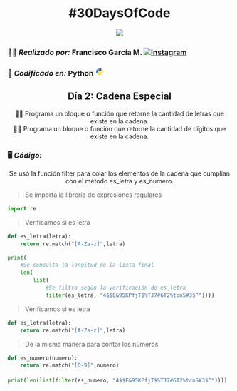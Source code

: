 
<h1 align="center">#30DaysOfCode</h1>

<p align="center"><img src="https://media.giphy.com/media/WUlplcMpOCEmTGBtBW/giphy.gif" width="100"></p>

### 👷‍♂️ *Realizado por:* Francisco García M.  <a href="https://www.instagram.com/edenigma/" target="_blank"><img src="https://upload.wikimedia.org/wikipedia/commons/thumb/e/e7/Instagram_logo_2016.svg/768px-Instagram_logo_2016.svg.png" title="Instagram" alt="Instagram" width="20" height="20"/></a>&nbsp;

### 🎲 *Codificado en:* Python <img src="https://github.com/devicons/devicon/blob/master/icons/python/python-original.svg" title="Python" alt="Python" width="20" height="20"/>&nbsp;


<h2 align="center">Día 2: Cadena Especial</h2>
<p align="center" >🧑‍💻 Programa un bloque o función que retorne la cantidad de letras que existe en la cadena.<br>
👩‍💻 Programa un bloque o función que retorne la cantidad de dígitos que existe en la cadena.<br>
</p>

### 🖥️ *Código:*

<p align="center">Se usó la función filter para colar los elementos de la cadena que cumplían con el método es_letra y es_numero.
</p>

>Se importa la librería de expresiones regulares

``` py
import re
```
>Verificamos si es letra

``` py
def es_letra(letra):
    return re.match("[A-Za-z]",letra)
```

``` py
print(
    #Se consulta la longitud de la lista final
    len(
        list(
            #Se filtra según la verificación de es_letra
            filter(es_letra, "4$$E&95KPfjT$%TJ7#6T2%tcnS#3$^"))))
```

>Verificamos si es letra

``` py
def es_letra(letra):
    return re.match("[A-Za-z]",letra)
```

>De la misma manera para contar los números

``` py
def es_numero(numero):
    return re.match("[0-9]",numero)

print(len(list(filter(es_numero, "4$$E&95KPfjT$%TJ7#6T2%tcnS#3$^"))))
```